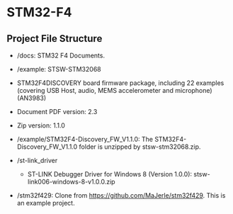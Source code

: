 # STM32-F4

## Project File Structure

* /docs: STM32 F4 Documents.

* /example: STSW-STM32068
	
 * STM32F4DISCOVERY board firmware package, including 22 examples (covering USB Host, audio, MEMS accelerometer and microphone) (AN3983)

 * Document PDF version: 2.3

 * Zip version: 1.1.0

* /example/STM32F4-Discovery\_FW\_V1.1.0: The STM32F4-Discovery\_FW\_V1.1.0 folder is unzipped by stsw-stm32068.zip.

* /st-link_driver

	* ST-LINK Debugger Driver for Windows 8 (Version 1.0.0): stsw-link006-windows-8-v1.0.0.zip

* /stm32f429: Clone from https://github.com/MaJerle/stm32f429. This is an example project.
